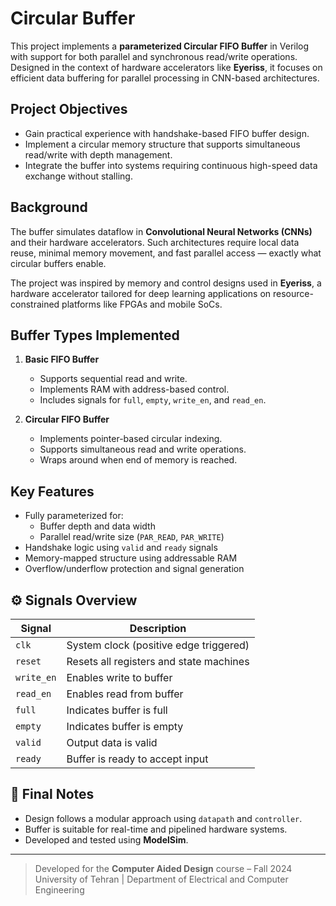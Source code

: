 
# Circular Buffer

This project implements a **parameterized Circular FIFO Buffer** in Verilog with support for both parallel and synchronous read/write operations. Designed in the context of hardware accelerators like **Eyeriss**, it focuses on efficient data buffering for parallel processing in CNN-based architectures.

## Project Objectives

- Gain practical experience with handshake-based FIFO buffer design.
- Implement a circular memory structure that supports simultaneous read/write with depth management.
- Integrate the buffer into systems requiring continuous high-speed data exchange without stalling.

## Background

The buffer simulates dataflow in **Convolutional Neural Networks (CNNs)** and their hardware accelerators. Such architectures require local data reuse, minimal memory movement, and fast parallel access — exactly what circular buffers enable.

The project was inspired by memory and control designs used in **Eyeriss**, a hardware accelerator tailored for deep learning applications on resource-constrained platforms like FPGAs and mobile SoCs.

## Buffer Types Implemented

1. **Basic FIFO Buffer**  
   - Supports sequential read and write.
   - Implements RAM with address-based control.
   - Includes signals for `full`, `empty`, `write_en`, and `read_en`.

2. **Circular FIFO Buffer**  
   - Implements pointer-based circular indexing.
   - Supports simultaneous read and write operations.
   - Wraps around when end of memory is reached.

## Key Features

- Fully parameterized for:
  - Buffer depth and data width
  - Parallel read/write size (`PAR_READ`, `PAR_WRITE`)
- Handshake logic using `valid` and `ready` signals
- Memory-mapped structure using addressable RAM
- Overflow/underflow protection and signal generation

## ⚙️ Signals Overview

| Signal      | Description                              |
|-------------|------------------------------------------|
| `clk`       | System clock (positive edge triggered)   |
| `reset`     | Resets all registers and state machines  |
| `write_en`  | Enables write to buffer                  |
| `read_en`   | Enables read from buffer                 |
| `full`      | Indicates buffer is full                 |
| `empty`     | Indicates buffer is empty                |
| `valid`     | Output data is valid                     |
| `ready`     | Buffer is ready to accept input          |

## 🏁 Final Notes

- Design follows a modular approach using `datapath` and `controller`.
- Buffer is suitable for real-time and pipelined hardware systems.
- Developed and tested using **ModelSim**.

---

> Developed for the **Computer Aided Design** course – Fall 2024  
> University of Tehran | Department of Electrical and Computer Engineering  